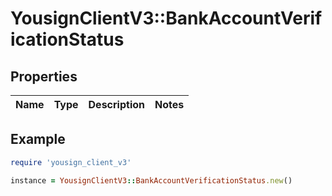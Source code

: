 # YousignClientV3::BankAccountVerificationStatus

## Properties

| Name | Type | Description | Notes |
| ---- | ---- | ----------- | ----- |

## Example

```ruby
require 'yousign_client_v3'

instance = YousignClientV3::BankAccountVerificationStatus.new()
```


